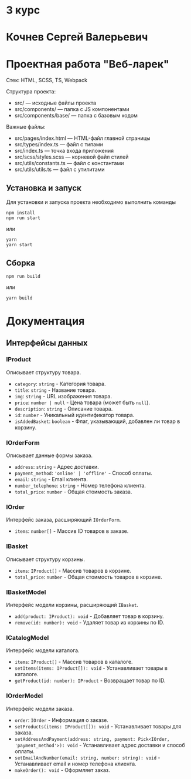 # 3 курс
# Кочнев Сергей Валерьевич
# Проектная работа "Веб-ларек"

Стек: HTML, SCSS, TS, Webpack

Структура проекта:
- src/ — исходные файлы проекта
- src/components/ — папка с JS компонентами
- src/components/base/ — папка с базовым кодом

Важные файлы:
- src/pages/index.html — HTML-файл главной страницы
- src/types/index.ts — файл с типами
- src/index.ts — точка входа приложения
- src/scss/styles.scss — корневой файл стилей
- src/utils/constants.ts — файл с константами
- src/utils/utils.ts — файл с утилитами

## Установка и запуск
Для установки и запуска проекта необходимо выполнить команды

```
npm install
npm run start
```

или

```
yarn
yarn start
```
## Сборка

```
npm run build
```

или

```
yarn build
```
# Документация

## Интерфейсы данных

### IProduct

Описывает структуру товара.

- `category`: `string` - Категория товара.
- `title`: `string` - Название товара.
- `img`: `string` - URL изображения товара.
- `price`: `number | null` - Цена товара (может быть `null`).
- `description`: `string` - Описание товара.
- `id`: `number` - Уникальный идентификатор товара.
- `isAddedBasket`: `boolean` - Флаг, указывающий, добавлен ли товар в корзину.

### IOrderForm

Описывает данные формы заказа.

- `address`: `string` - Адрес доставки.
- `payment_method`: `'online' | 'offline'` - Способ оплаты.
- `email`: `string` - Email клиента.
- `number_telephone`: `string` - Номер телефона клиента.
- `total_price`: `number` - Общая стоимость заказа.

### IOrder

Интерфейс заказа, расширяющий `IOrderForm`.

- `items`: `number[]` - Массив ID товаров в заказе.

### IBasket

Описывает структуру корзины.

- `items`: `IProduct[]` - Массив товаров в корзине.
- `total_price`: `number` - Общая стоимость товаров в корзине.

### IBasketModel

Интерфейс модели корзины, расширяющий `IBasket`.

- `add(product: IProduct): void` - Добавляет товар в корзину.
- `remove(id: number): void` - Удаляет товар из корзины по ID.

### ICatalogModel

Интерфейс модели каталога.

- `items`: `IProduct[]` - Массив товаров в каталоге.
- `setItems(items: IProduct[]): void` - Устанавливает товары в каталоге.
- `getProduct(id: number): IProduct` - Возвращает товар по ID.

### IOrderModel

Интерфейс модели заказа.

- `order`: `IOrder` - Информация о заказе.
- `setProducts(items: IProduct[]): void` - Устанавливает товары для заказа.
- `setAddressAndPayment(address: string, payment: Pick<IOrder, 'payment_method'>): void` - Устанавливает адрес доставки и способ оплаты.
- `setEmailAndNumber(email: string, number: string): void` - Устанавливает email и номер телефона клиента.
- `makeOrder(): void` - Оформляет заказ.

